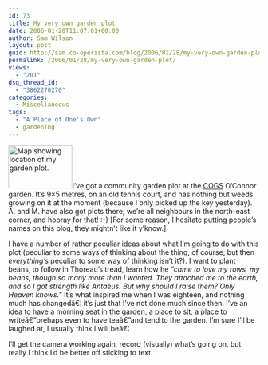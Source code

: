 ```yaml
---
id: 73
title: My very own garden plot
date: 2006-01-28T11:07:01+00:00
author: Sam Wilson
layout: post
guid: http://sam.co-operista.com/blog/2006/01/28/my-very-own-garden-plot/
permalink: /2006/01/28/my-very-own-garden-plot/
views:
  - "201"
dsq_thread_id:
  - "3862270270"
categories:
  - Miscellaneous
tags:
  - "A Place of One's Own"
  - gardening
---
```

<img id="image74" src="http://samwilson.id.au/wp-content/uploads/2006/01/garden_map.thumbnail.jpg" alt="Map showing location of my garden plot." height="86" width="128" class="alignright" />I&#8217;ve got a community garden plot at the [COGS](http://www.cogs.asn.au/ "Canberra Organic Growers Society") O&#8217;Connor garden. It&#8217;s 9&#215;5 metres, on an old tennis court, and has nothing but weeds growing on it at the moment (because I only picked up the key yesterday). A. and M. have also got plots there; we&#8217;re all neighbours in the north-east corner, and hooray for that! :-) [For some reason, I hesitate putting people&#8217;s names on this blog, they mightn&#8217;t like it y&#8217;know.]

I have a number of rather peculiar ideas about what I&#8217;m going to do with this plot (peculiar to some ways of thinking about the thing, of course; but then _everything&#8217;s_ peculiar to some way of thinking isn&#8217;t it?). I want to plant beans, to follow in Thoreau&#8217;s tread, learn how he <span style="font-style: italic">&#8220;came to love my rows, my beans, though so many more than I wanted. They attached me to the earth, and so I got strength like Antaeus. But why should I raise them? Only Heaven knows.&#8221; </span>It&#8217;s what inspired me when I was eighteen, and nothing much has changedâ€¦ it&#8217;s just that I&#8217;ve not done much since then. I&#8217;ve an idea to have a morning seat in the garden, a place to sit, a place to writeâ€”prehaps even to have teaâ€”and tend to the garden. I&#8217;m sure I&#8217;ll be laughed at, I usually think I will beâ€¦

I&#8217;ll get the camera working again, record (visually) what&#8217;s going on, but really I think I&#8217;d be better off sticking to text.